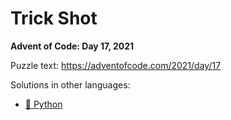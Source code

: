 # Trick Shot

**Advent of Code: Day 17, 2021**

Puzzle text: <https://adventofcode.com/2021/day/17>

Solutions in other languages:

- [🐍 Python](../../../../python/2021/17_trick_shot/README.md)
